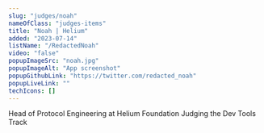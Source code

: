 ```yaml
---
slug: "judges/noah"
nameOfClass: "judges-items"
title: "Noah | Helium"
added: "2023-07-14"
listName: "/RedactedNoah"
video: "false"
popupImageSrc: "noah.jpg"
popupImageAlt: "App screenshot"
popupGithubLink: "https://twitter.com/redacted_noah"
popupLiveLink: ""
techIcons: []
---
```


Head of Protocol Engineering at Helium Foundation
Judging the Dev Tools Track
